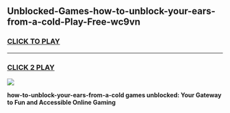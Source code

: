 
## Unblocked-Games-how-to-unblock-your-ears-from-a-cold-Play-Free-wc9vn
<h3>
<a href="https://premium76.site?title=how-to-unblock-your-ears-from-a-cold&ref=18A1">CLICK TO PLAY</a></h3>
<hr>

<h3>
<a href="https://premium76.site?title=how-to-unblock-your-ears-from-a-cold&ref=18A1">CLICK 2 PLAY</a>
  
</h3>

<a href="https://premium76.site?title=how-to-unblock-your-ears-from-a-cold&ref=18A1"><img src="https://clearcache.store/games.png"></a>


**how-to-unblock-your-ears-from-a-cold games unblocked: Your Gateway to Fun and Accessible Online Gaming**
